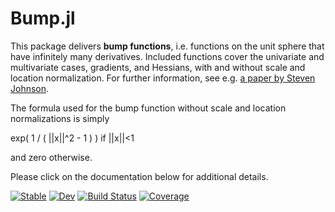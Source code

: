 # Bump.jl

This package delivers **bump functions**, i.e. functions on the unit sphere that have infinitely many derivatives. Included functions cover the univariate and multivariate cases, gradients, and Hessians, with and without scale and location normalization.  For further information, see e.g. [a paper by Steven Johnson](https://arxiv.org/abs/1508.04376).

The formula used for the bump function without scale and location normalizations is simply

  exp( 1 / ( ||x||^2 - 1 )  ) if ||x||<1
  
and zero otherwise.

Please click on the documentation below for additional details.

[![Stable](https://img.shields.io/badge/docs-stable-blue.svg)](https://NittanyLion.github.io/Bump.jl/stable)
[![Dev](https://img.shields.io/badge/docs-dev-blue.svg)](https://NittanyLion.github.io/Bump.jl/dev)
[![Build Status](https://github.com/NittanyLion/Bump.jl/workflows/CI/badge.svg)](https://github.com/NittanyLion/Bump.jl/actions)
[![Coverage](https://codecov.io/gh/NittanyLion/Bump.jl/branch/master/graph/badge.svg)](https://codecov.io/gh/NittanyLion/Bump.jl)


